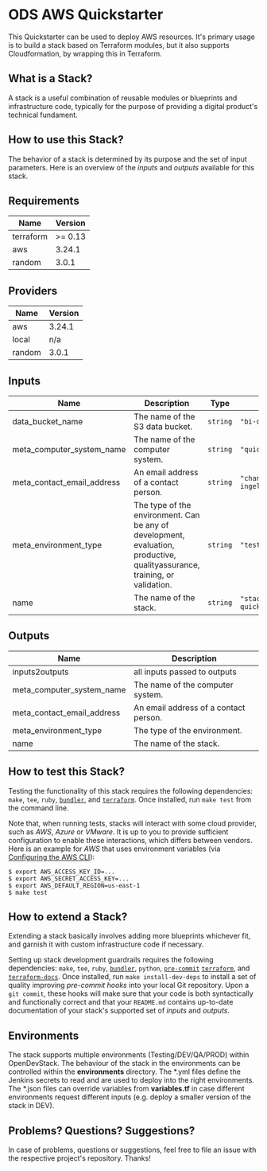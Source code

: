 # ODS AWS Quickstarter

This Quickstarter can be used to deploy AWS resources. It's primary usage is to build a stack based on Terraform modules, but it also supports Cloudformation, by wrapping this in Terraform.

## What is a Stack?

A stack is a useful combination of reusable modules or blueprints and infrastructure code, typically for the purpose of providing a digital product's technical fundament.

## How to use this Stack?

The behavior of a stack is determined by its purpose and the set of input parameters. Here is an overview of the *inputs* and *outputs* available for this stack.

<!-- BEGINNING OF PRE-COMMIT-TERRAFORM DOCS HOOK -->
## Requirements

| Name | Version |
|------|---------|
| terraform | >= 0.13 |
| aws | 3.24.1 |
| random | 3.0.1 |

## Providers

| Name | Version |
|------|---------|
| aws | 3.24.1 |
| local | n/a |
| random | 3.0.1 |

## Inputs

| Name | Description | Type | Default | Required |
|------|-------------|------|---------|:--------:|
| data\_bucket\_name | The name of the S3 data bucket. | `string` | `"bi-qs-demo-quicky"` | no |
| meta\_computer\_system\_name | The name of the computer system. | `string` | `"quickstarter"` | no |
| meta\_contact\_email\_address | An email address of a contact person. | `string` | `"changeme@boehringer-ingelheim.com"` | no |
| meta\_environment\_type | The type of the environment. Can be any of development, evaluation, productive, qualityassurance, training, or validation. | `string` | `"test"` | no |
| name | The name of the stack. | `string` | `"stack-aws-quickstarter"` | no |

## Outputs

| Name | Description |
|------|-------------|
| inputs2outputs | all inputs passed to outputs |
| meta\_computer\_system\_name | The name of the computer system. |
| meta\_contact\_email\_address | An email address of a contact person. |
| meta\_environment\_type | The type of the environment. |
| name | The name of the stack. |

<!-- END OF PRE-COMMIT-TERRAFORM DOCS HOOK -->

## How to test this Stack?


Testing the functionality of this stack requires the following dependencies: `make`, `tee`, `ruby`, [`bundler`](https://bundler.io/), and [`terraform`](https://www.terraform.io/). Once installed, run `make test` from the command line.


Note that, when running tests, stacks will interact with some cloud provider, such as *AWS*, *Azure* or *VMware*. It is up to you to provide sufficient configuration to enable these interactions, which differs between vendors. Here is an example for *AWS* that uses environment variables (via [Configuring the AWS CLI](https://docs.aws.amazon.com/cli/latest/userguide/cli-chap-getting-started.html)):

```
$ export AWS_ACCESS_KEY_ID=...
$ export AWS_SECRET_ACCESS_KEY=...
$ export AWS_DEFAULT_REGION=us-east-1
$ make test
```

## How to extend a Stack?

Extending a stack basically involves adding more blueprints whichever fit, and garnish it with custom infrastructure code if necessary.

Setting up stack development guardrails requires the following dependencies: `make`, `tee`, `ruby`, [`bundler`](https://bundler.io/), `python`, [`pre-commit`](https://pre-commit.com/) [`terraform`](https://www.terraform.io/), and [`terraform-docs`](https://github.com/segmentio/terraform-docs). Once installed, run `make install-dev-deps` to install a set of quality improving *pre-commit hooks* into your local Git repository. Upon a `git commit`, these hooks will make sure that your code is both syntactically and functionally correct and that your `README.md` contains up-to-date documentation of your stack's supported set of *inputs* and *outputs*.

## Environments
The stack supports multiple environments (Testing/DEV/QA/PROD) within OpenDevStack. The behaviour of the stack in the environments can be controlled within the **environments** directory.
The *.yml files define the Jenkins secrets to read and are used to deploy into the right environments.
The *.json files can override variables from **variables.tf** in case different environments request different inputs (e.g. deploy a smaller version of the stack in DEV).

## Problems? Questions? Suggestions?

In case of problems, questions or suggestions, feel free to file an issue with the respective project's repository. Thanks!

